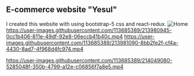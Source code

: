 ## E-commerce website "Yesul"
I created this website with using bootstrap-5 css and react-redux.
![Home](https://user-images.githubusercontent.com/113685389/213870231-e34976ff-01ed-4fc1-baf5-507df2ab5933.PNG)
https://user-images.githubusercontent.com/113685389/213980945-0cc1b406-811e-49df-92e8-06eccb41b40c.mp4
https://user-images.githubusercontent.com/113685389/213981090-8bb2fe2f-cf4a-4430-8ad7-4f968d4fc974.mp4




https://user-images.githubusercontent.com/113685389/214049080-5285048f-350b-4799-a12e-c06856f7a8e5.mp4


